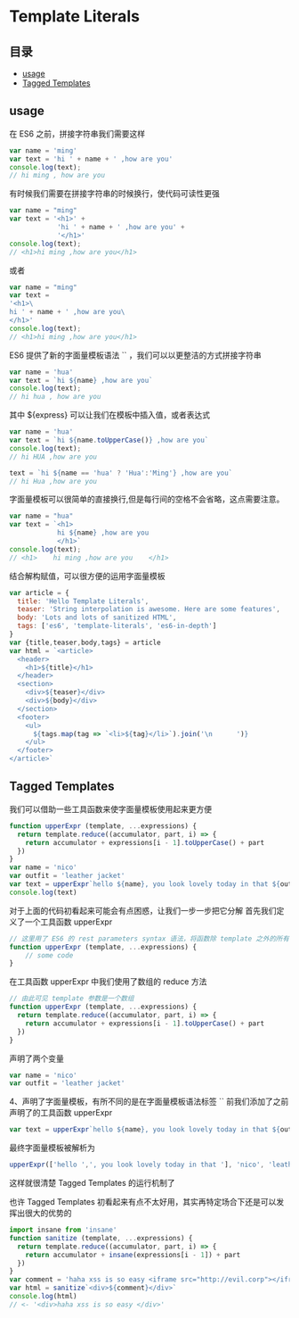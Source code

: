 # Template Literals
## 目录
- [usage](#usage)
- [Tagged Templates](#TaggedTemplates)
## usage
在 ES6 之前，拼接字符串我们需要这样
```javaScript
var name = 'ming'
var text = 'hi ' + name + ' ,how are you'
console.log(text);
// hi ming , how are you
```
有时候我们需要在拼接字符串的时候换行，使代码可读性更强
```javaScript
var name = "ming"
var text = '<h1>' + 
            'hi ' + name + ' ,how are you' + 
            '</h1>'
console.log(text);
// <h1>hi ming ,how are you</h1>
```
或者
```javaScript
var name = "ming"
var text = 
'<h1>\
hi ' + name + ' ,how are you\
</h1>'
console.log(text);
// <h1>hi ming ,how are you</h1>
```
ES6 提供了新的字面量模板语法 `` ，我们可以以更整洁的方式拼接字符串
```javaScript
var name = 'hua'
var text = `hi ${name} ,how are you`
console.log(text);
// hi hua , how are you
``` 
其中 ${express} 可以让我们在模板中插入值，或者表达式
```javaScript
var name = 'hua'
var text = `hi ${name.toUpperCase()} ,how are you`
console.log(text);
// hi HUA ,how are you

text = `hi ${name == 'hua' ? 'Hua':'Ming'} ,how are you`
// hi Hua ,how are you 
```
字面量模板可以很简单的直接换行,但是每行间的空格不会省略，这点需要注意。
```javaScript
var name = "hua"
var text = `<h1> 
            hi ${name} ,how are you
            </h1>`
console.log(text);
// <h1>    hi ming ,how are you    </h1>
```
结合解构赋值，可以很方便的运用字面量模板
```javaScript
var article = {
  title: 'Hello Template Literals',
  teaser: 'String interpolation is awesome. Here are some features',
  body: 'Lots and lots of sanitized HTML',
  tags: ['es6', 'template-literals', 'es6-in-depth']
}
var {title,teaser,body,tags} = article
var html = `<article>
  <header>
    <h1>${title}</h1>
  </header>
  <section>
    <div>${teaser}</div>
    <div>${body}</div>
  </section>
  <footer>
    <ul>
      ${tags.map(tag => `<li>${tag}</li>`).join('\n      ')}
    </ul>
  </footer>
</article>`
```
## Tagged Templates
我们可以借助一些工具函数来使字面量模板使用起来更方便
```javaScript
function upperExpr (template, ...expressions) {
  return template.reduce((accumulator, part, i) => {
    return accumulator + expressions[i - 1].toUpperCase() + part
  })
}
var name = 'nico'
var outfit = 'leather jacket'
var text = upperExpr`hello ${name}, you look lovely today in that ${outfit}`
console.log(text)
```
对于上面的代码初看起来可能会有点困惑，让我们一步一步把它分解
首先我们定义了一个工具函数 upperExpr
```javaScript
// 这里用了 ES6 的 rest parameters syntax 语法，将函数除 template 之外的所有参数收集进一个 expressions 数组
function upperExpr (template, ...expressions) {
    // some code
}
```
在工具函数 upperExpr 中我们使用了数组的 reduce  方法
```javaScript
// 由此可见 template 参数是一个数组
function upperExpr (template, ...expressions) {
  return template.reduce((accumulator, part, i) => {
    return accumulator + expressions[i - 1].toUpperCase() + part
  })
}
```
声明了两个变量
```javaScript
var name = 'nico'
var outfit = 'leather jacket'
```
4、声明了字面量模板，有所不同的是在字面量模板语法标签 `` 前我们添加了之前声明了的工具函数  upperExpr
```javaScript
var text = upperExpr`hello ${name}, you look lovely today in that ${outfit}`
```
最终字面量模板被解析为
```javaScript
upperExpr(['hello ',', you look lovely today in that '], 'nico', 'leather jacket')
```
这样就很清楚 Tagged Templates 的运行机制了

也许 Tagged Templates 初看起来有点不太好用，其实再特定场合下还是可以发挥出很大的优势的
```javaScript
import insane from 'insane'
function sanitize (template, ...expressions) {
  return template.reduce((accumulator, part, i) => {
    return accumulator + insane(expressions[i - 1]) + part
  })
}
var comment = 'haha xss is so easy <iframe src="http://evil.corp"></iframe>'
var html = sanitize`<div>${comment}</div>`
console.log(html)
// <- '<div>haha xss is so easy </div>'
```